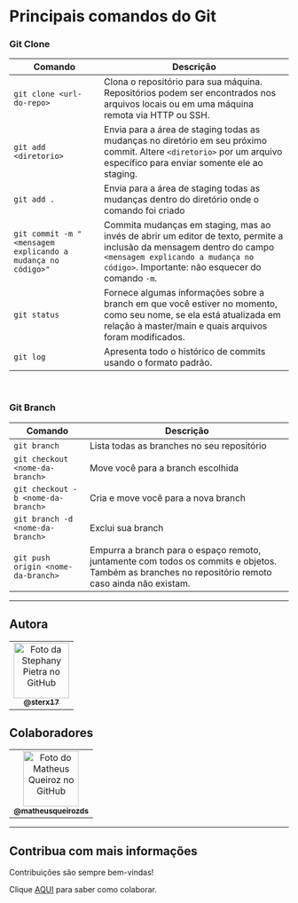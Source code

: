 # Principais comandos do Git

### Git Clone

| Comando                | Descrição                                                                                                                              |
| ---------------------- | -------------------------------------------------------------------------------------------------------------------------------------- |
| `git clone <url-do-repo>` | Clona o repositório para sua máquina. Repositórios podem ser encontrados nos arquivos locais ou em uma máquina remota via HTTP ou SSH. |
| `git add <diretorio>` | Envia para a área de staging todas as mudanças no diretório em seu próximo commit. Altere `<diretorio>` por um arquivo específico para enviar somente ele ao staging. |
| `git add .` | Envia para a área de staging todas as mudanças dentro do diretório onde o comando foi criado |
| `git commit -m "<mensagem explicando a mudança no código>"` | Commita mudanças em staging, mas ao invés de abrir um editor de texto, permite a inclusão da mensagem dentro do campo `<mensagem explicando a mudança no código>`. Importante: não esquecer do comando `-m`. |
| `git status` | Fornece algumas informações sobre a branch em que você estiver no momento, como seu nome, se ela está atualizada em relação à master/main e quais arquivos foram modificados. |
| `git log` | Apresenta todo o histórico de commits usando o formato padrão. |

<br>

### Git Branch

| Comando      | Descrição                                  |
| ------------ | ------------------------------------------ |
| `git branch` | Lista todas as branches no seu repositório |
| `git checkout <nome-da-branch>` | Move você para a branch escolhida |
| `git checkout -b <nome-da-branch>` | Cria e move você para a nova branch |
| `git branch -d <nome-da-branch>` | Exclui sua branch |
| `git push origin <nome-da-branch>` | Empurra a branch para o espaço remoto, juntamente com todos os commits e objetos. Também as branches no repositório remoto caso ainda não existam. |


---

## Autora

<table>
  <tr>
     <td align="center">
      <a href="https://github.com/sterx17">
        <img src="https://avatars.githubusercontent.com/u/70871620?v=4" width="100px;" alt="Foto da Stephany Pietra no GitHub"/><br>
        <sub>
          <b>@sterx17</b>
        </sub>
      </a>
    </td>
  </tr>
</table>

## Colaboradores

<table>
  <tr>
     <td align="center">
      <a href="https://github.com/matheusqueirozds">
        <img src="https://avatars.githubusercontent.com/u/70871620?v=4" width="100px;" alt="Foto do Matheus Queiroz no GitHub"/><br>
        <sub>
          <b>@matheusqueirozds</b>
        </sub>
      </a>
    </td>
  </tr>
</table>

---

## Contribua com mais informações
Contribuições são sempre bem-vindas!

Clique [AQUI](contribuindo.md) para saber como colaborar.
